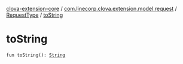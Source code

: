 [clova-extension-core](../../index.md) / [com.linecorp.clova.extension.model.request](../index.md) / [RequestType](index.md) / [toString](./to-string.md)

# toString

`fun toString(): `[`String`](https://kotlinlang.org/api/latest/jvm/stdlib/kotlin/-string/index.html)